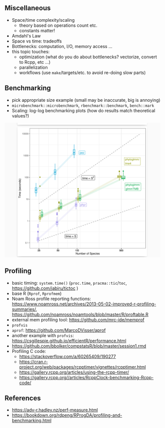 ## Miscellaneous

* Space/time complexity/scaling 
   * theory based on operations count etc.
   * constants matter!
* Amdahl's Law
* Space vs time: tradeoffs
* Bottlenecks: computation, I/O, memory access ...
* this topic touches:
   * optimization (what do you do about bottlenecks? vectorize, convert to Rcpp, etc ...)
   * parallelization
   * workflows (use `make`/targets/etc. to avoid re-doing slow parts)

## Benchmarking

* pick appropriate size example (small may be inaccurate, big is annoying)
* `microbenchmark::microbenchmark`, `rbenchmark::benchmark`, `bench::mark`
* Scaling: log-log benchmarking plots (how do results match theoretical values?)

![](phyloglmm_scaling.png)

## Profiling

* basic timing: `system.time()` (`proc.time`, `pracma::tic`/`toc`, https://github.com/jabiru/tictoc )
* base R (`Rprof`, `Rprofmem`)
* Noam Ross profile reporting functions: https://www.noamross.net/archives/2013-05-02-improved-r-profiling-summaries/, https://github.com/noamross/noamtools/blob/master/R/proftable.R
* external mem profiling tool: https://github.com/mrc-ide/memprof
* `profvis`
* `aprof`: https://github.com/MarcoDVisser/aprof
* another example with `profvis`: https://csgillespie.github.io/efficientR/performance.html
* https://github.com/bbolker/compstatsR/blob/master/session1.rmd
* Profiling C code: 
    * https://stackoverflow.com/a/60265409/190277
	* https://cran.r-project.org/web/packages/rcpptimer/vignettes/rcpptimer.html
	* https://gallery.rcpp.org/articles/using-the-rcpp-timer/
    * https://gallery.rcpp.org//articles/RcppClock-benchmarking-Rcpp-code/

## References

* https://adv-r.hadley.nz/perf-measure.html
* https://bookdown.org/rdpeng/RProgDA/profiling-and-benchmarking.html

